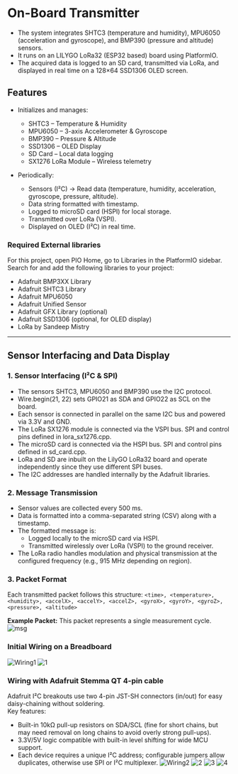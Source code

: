 # On-Board Transmitter
- The system integrates SHTC3 (temperature and humidity), MPU6050 (acceleration and gyroscope), and BMP390 (pressure and altitude) sensors.
- It runs on an LILYGO LoRa32 (ESP32 based) board using PlatformIO.
- The acquired data is logged to an SD card, transmitted via LoRa, and displayed in real time on a 128×64 SSD1306 OLED screen.
## Features
- Initializes and manages:
    - SHTC3 – Temperature & Humidity
    - MPU6050 – 3-axis Accelerometer & Gyroscope
    - BMP390 – Pressure & Altitude
    - SSD1306 – OLED Display
    - SD Card – Local data logging
    - SX1276 LoRa Module – Wireless telemetry

- Periodically:
   - Sensors (I²C) → Read data (temperature, humidity, acceleration, gyroscope, pressure, altitude).
    - Data string formatted with timestamp.
    - Logged to microSD card (HSPI) for local storage.
    - Transmitted over LoRa (VSPI).
    - Displayed on OLED (I²C) in real time.


### Required External libraries 
For this project, open PIO Home, go to Libraries in the PlatformIO sidebar. Search for and add the following libraries to your project:
- Adafruit BMP3XX Library
- Adafruit SHTC3 Library
- Adafruit MPU6050
- Adafruit Unified Sensor
- Adafruit GFX Library (optional)
- Adafruit SSD1306 (optional, for OLED display)
- LoRa by Sandeep Mistry
---
## Sensor Interfacing and Data Display
### 1. Sensor Interfacing (I²C & SPI)
- The sensors SHTC3, MPU6050 and BMP390 use the I2C protocol.
- Wire.begin(21, 22) sets GPIO21 as SDA and GPIO22 as SCL on the board.
- Each sensor is connected in parallel on the same I2C bus and powered via 3.3V and GND.
- The LoRa SX1276 module is connected via the VSPI bus. SPI and control pins defined in lora_sx1276.cpp. 
- The microSD card is connected via the HSPI bus. SPI and control pins defined in sd_card.cpp.
- LoRa and SD are inbuilt on the LilyGO LoRa32 board and operate independently since they use different SPI buses.
- The I2C addresses are handled internally by the Adafruit libraries.

### 2. Message Transmission
- Sensor values are collected every 500 ms.
- Data is formatted into a comma-separated string (CSV) along with a timestamp.
- The formatted message is:
    - Logged locally to the microSD card via HSPI.
    - Transmitted wirelessly over LoRa (VSPI) to the ground receiver.
- The LoRa radio handles modulation and physical transmission at the configured frequency (e.g., 915 MHz depending on region).

### 3. Packet Format
Each transmitted packet follows this structure:
```<time>, <temperature>, <humidity>, <accelX>, <accelY>, <accelZ>, <gyroX>, <gyroY>, <gyroZ>, <pressure>, <altitude>```  

**Example Packet:**
This packet represents a single measurement cycle.
![msg](images/message_format.png)

### Initial Wiring on a Breadboard
![Wiring1](images/wiring.png)
![1](images/pic1.jpeg)

### Wiring with Adafruit Stemma QT 4-pin cable
Adafruit I²C breakouts use two 4-pin JST-SH connectors (in/out) for easy daisy-chaining without soldering.  
Key features:  
- Built-in 10kΩ pull-up resistors on SDA/SCL (fine for short chains, but may need removal on long chains to avoid overly strong pull-ups).  
- 3.3V/5V logic compatible with built-in level shifting for wide MCU support.  
- Each device requires a unique I²C address; configurable jumpers allow duplicates, otherwise use SPI or I²C multiplexer.
![Wiring2](images/wiring2.png)
![2](images/pic2.jpeg)
![3](images/pic3.jpeg)
![4](images/pic4.jpeg)

